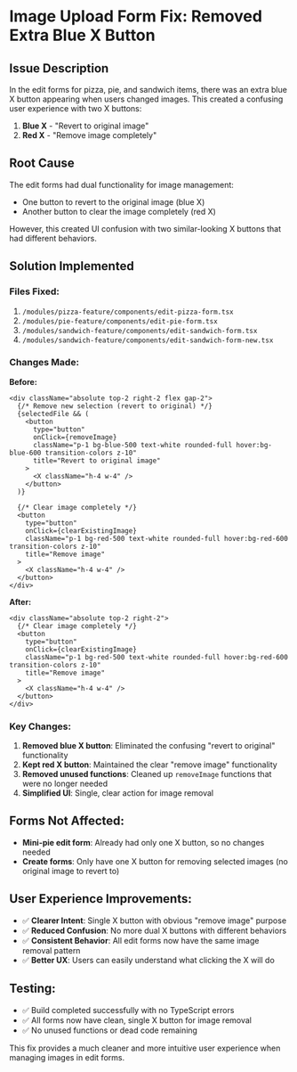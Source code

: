 # Image Upload Form Fix: Removed Extra Blue X Button

## Issue Description

In the edit forms for pizza, pie, and sandwich items, there was an extra blue X button appearing when users changed images. This created a confusing user experience with two X buttons:

1. **Blue X** - "Revert to original image"
2. **Red X** - "Remove image completely"

## Root Cause

The edit forms had dual functionality for image management:

- One button to revert to the original image (blue X)
- Another button to clear the image completely (red X)

However, this created UI confusion with two similar-looking X buttons that had different behaviors.

## Solution Implemented

### Files Fixed:

1. `/modules/pizza-feature/components/edit-pizza-form.tsx`
2. `/modules/pie-feature/components/edit-pie-form.tsx`
3. `/modules/sandwich-feature/components/edit-sandwich-form.tsx`
4. `/modules/sandwich-feature/components/edit-sandwich-form-new.tsx`

### Changes Made:

**Before:**

```tsx
<div className="absolute top-2 right-2 flex gap-2">
  {/* Remove new selection (revert to original) */}
  {selectedFile && (
    <button
      type="button"
      onClick={removeImage}
      className="p-1 bg-blue-500 text-white rounded-full hover:bg-blue-600 transition-colors z-10"
      title="Revert to original image"
    >
      <X className="h-4 w-4" />
    </button>
  )}

  {/* Clear image completely */}
  <button
    type="button"
    onClick={clearExistingImage}
    className="p-1 bg-red-500 text-white rounded-full hover:bg-red-600 transition-colors z-10"
    title="Remove image"
  >
    <X className="h-4 w-4" />
  </button>
</div>
```

**After:**

```tsx
<div className="absolute top-2 right-2">
  {/* Clear image completely */}
  <button
    type="button"
    onClick={clearExistingImage}
    className="p-1 bg-red-500 text-white rounded-full hover:bg-red-600 transition-colors z-10"
    title="Remove image"
  >
    <X className="h-4 w-4" />
  </button>
</div>
```

### Key Changes:

1. **Removed blue X button**: Eliminated the confusing "revert to original" functionality
2. **Kept red X button**: Maintained the clear "remove image" functionality
3. **Removed unused functions**: Cleaned up `removeImage` functions that were no longer needed
4. **Simplified UI**: Single, clear action for image removal

## Forms Not Affected:

- **Mini-pie edit form**: Already had only one X button, so no changes needed
- **Create forms**: Only have one X button for removing selected images (no original image to revert to)

## User Experience Improvements:

- ✅ **Clearer Intent**: Single X button with obvious "remove image" purpose
- ✅ **Reduced Confusion**: No more dual X buttons with different behaviors
- ✅ **Consistent Behavior**: All edit forms now have the same image removal pattern
- ✅ **Better UX**: Users can easily understand what clicking the X will do

## Testing:

- ✅ Build completed successfully with no TypeScript errors
- ✅ All forms now have clean, single X button for image removal
- ✅ No unused functions or dead code remaining

This fix provides a much cleaner and more intuitive user experience when managing images in edit forms.
